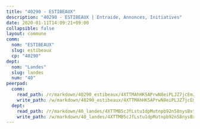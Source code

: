 ```yaml
---
title: "40290 - ESTIBEAUX"
description: "40290 - ESTIBEAUX | Entraide, Annonces, Initiatives"
date: 2020-01-11T14:09:21+09:00
collapsible: false
layout: commune
comm:
  nom: "ESTIBEAUX"
  slug: estibeaux
  cp: "40290"
dept:
  nom: "Landes"
  slug: landes
  num: "40"
peerpad:
  comm:
    read_path: /r/markdown/40290_estibeaux/4XTTMAhHK5APrwN8eiPLJZ7jcEmJFSDKaxEHkNNXjzpocWLs7
    write_path: /w/markdown/40290_estibeaux/4XTTMAhHK5APrwN8eiPLJZ7jcEmJFSDKaxEHkNNXjzpocWLs7-K3TgTdzrrhbs36dMqTkRdBSXC1fkG2an2J5fS8EbPh8oa4aCp3ecxmD5KsDRq47DpsrVAfD5m5j3LFHhAMCh35hV2PwyXV8iXL7WZv7sGhCajx63WksWSJDy6iuBMgTTa8uT697T
  dept:
    read_path: /r/markdown/40_landes/4XTTMB5cJfLstu1dpMutnpb92n58nysBxt2LvNHp8iFa2he7h
    write_path: /w/markdown/40_landes/4XTTMB5cJfLstu1dpMutnpb92n58nysBxt2LvNHp8iFa2he7h-K3TgUvrqNj5GqBsxRXbDQxXTucun7uHSVZWT5C8CgQNaESTTE4cfR63JCubPGiKkKruc9dwpRJsb8aWPbJoGCdC5JVr33cPSqpb1rkjpoPrBPEdrj3zMya2yHWSYgr5GG1nyDstK
---
```


